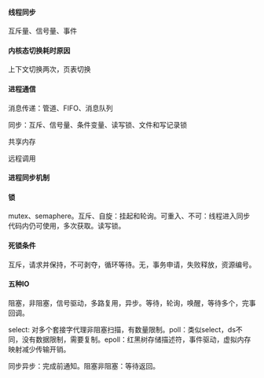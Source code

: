 #### 线程同步
互斥量、信号量、事件

#### 内核态切换耗时原因

上下文切换两次，页表切换

#### 进程通信

消息传递：管道、FIFO、消息队列

同步：互斥、信号量、条件变量、读写锁、文件和写记录锁

共享内存

远程调用

#### 进程同步机制

#### 锁
mutex、semaphere。互斥、自旋：挂起和轮询。可重入、不可：线程进入同步代码内仍可使用，多次获取。读写锁。

#### 死锁条件

互斥，请求并保持，不可剥夺，循环等待。无，事务申请，失败释放，资源编号。

#### 五种IO

阻塞，非阻塞，信号驱动，多路复用，异步。等待，轮询，唤醒，等待多个，完事回调。

select: 对多个套接字代理非阻塞扫描，有数量限制。poll：类似select，ds不同，没有数据限制，需要复制。epoll：红黑树存储描述符，事件驱动，虚拟内存映射减少传输开销。

同步异步：完成前通知。阻塞非阻塞：等待返回。
